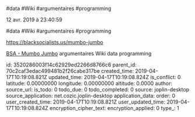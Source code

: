 #data
#Wiki
#argumentaires
#programming

12 avr. 2019 à 23:40:59

\#data \#Wiki \#argumentaires \#programming

https://blacksocialists.us/mumbo-jumbo

[BSA - Mumbo
Jumbo](https://blacksocialists.us/mumbo-jumbo "All of the isms and skisms that y'all need to be familiar with in order to jump into the Socialist convos we have about this messed up world we're living in")
argumentaires Wiki data programming


id: 3520286003f14c62929ed2266d8766c6
parent_id: 70c2caf3edac499481b2f26cabe317be
created_time: 2019-04-17T10:19:08.821Z
updated_time: 2019-04-17T10:19:08.824Z
is_conflict: 0
latitude: 0.00000000
longitude: 0.00000000
altitude: 0.0000
author: 
source_url: 
is_todo: 0
todo_due: 0
todo_completed: 0
source: joplin-desktop
source_application: net.cozic.joplin-desktop
application_data: 
order: 0
user_created_time: 2019-04-17T10:19:08.821Z
user_updated_time: 2019-04-17T10:19:08.824Z
encryption_cipher_text: 
encryption_applied: 0
type_: 1